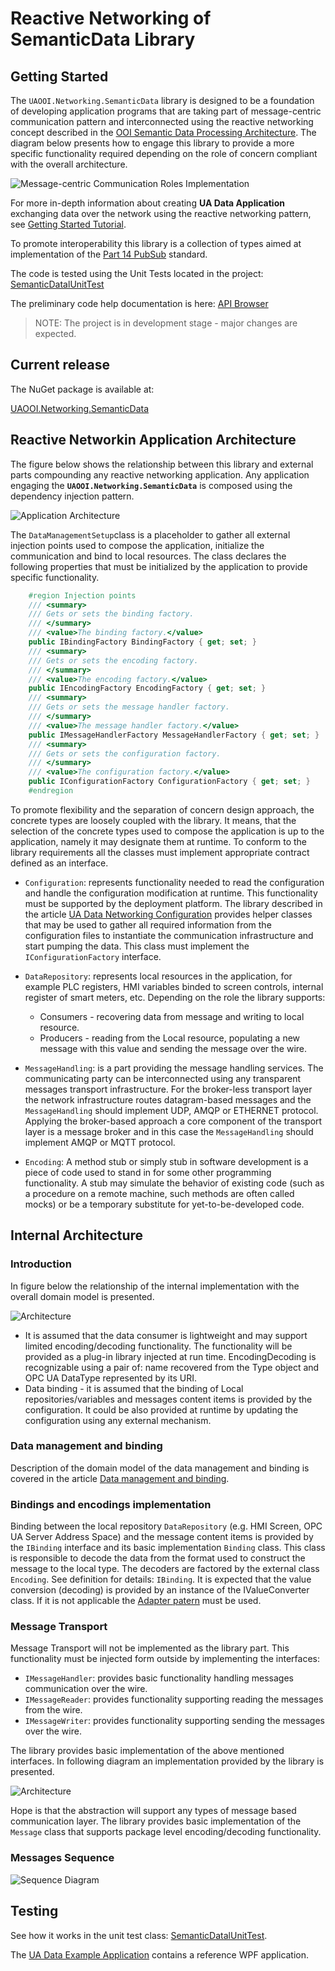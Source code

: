 # Reactive Networking of SemanticData Library

## Getting Started

The `UAOOI.Networking.SemanticData` library is designed to be a foundation of developing application programs that are taking part of message-centric communication pattern and interconnected using the reactive networking concept described in the [OOI Semantic Data Processing Architecture](../../SemanticData/README.MessageCentricCommunication.md). The diagram below presents how to engage this library to provide a more specific functionality required depending on the role of concern compliant with the overall architecture.

![Message-centric Communication Roles Implementation](../../CommonResources/Media/DataManagementGeneralization.png)

For more in-depth information about creating **UA Data Application** exchanging data over the network using the reactive networking pattern, see [Getting Started Tutorial](./READMEGettingStartedTutorial.md).

To promote interoperability this library is a collection of types aimed at implementation of the [Part 14 PubSub](README.PubSubMTF.md) standard.

The code is tested using the Unit Tests located in the project: [SemanticDatalUnitTest][OPC-UA-OOI.Networking.Tests.SemanticDatalUnitTest]

The preliminary code help documentation is here: [API Browser](http://www.commsvr.com/download/OPC-UA-OOI/?topic=html/N-UAOOI.Networking.SemanticData.htm)

> NOTE: The project is in development stage - major changes are expected.

## Current release

The NuGet package is available at:

[UAOOI.Networking.SemanticData](https://www.nuget.org/packages/UAOOI.Networking.SemanticData/)

## Reactive Networkin Application Architecture

The figure below shows the relationship between this library and external parts compounding any reactive networking application. Any application engaging the **`UAOOI.Networking.SemanticData`** is composed using the dependency injection pattern.

![Application Architecture](../../CommonResources/Media/DataManagementExternalLibraries.png)

The `DataManagementSetup`class is a placeholder to gather all external injection points used to compose the application, initialize the communication and bind to local resources. The class declares the following properties that must be initialized by the application to provide specific functionality.

```C#
    #region Injection points
    /// <summary>
    /// Gets or sets the binding factory.
    /// </summary>
    /// <value>The binding factory.</value>
    public IBindingFactory BindingFactory { get; set; }
    /// <summary>
    /// Gets or sets the encoding factory.
    /// </summary>
    /// <value>The encoding factory.</value>
    public IEncodingFactory EncodingFactory { get; set; }
    /// <summary>
    /// Gets or sets the message handler factory.
    /// </summary>
    /// <value>The message handler factory.</value>
    public IMessageHandlerFactory MessageHandlerFactory { get; set; }
    /// <summary>
    /// Gets or sets the configuration factory.
    /// </summary>
    /// <value>The configuration factory.</value>
    public IConfigurationFactory ConfigurationFactory { get; set; }
    #endregion

```
To promote flexibility and the separation of concern design approach, the concrete types are loosely coupled with the library. It means, that the selection of the concrete types used to compose the application is up to the application, namely it may designate them at runtime. To conform to the library requirements all the classes must implement appropriate contract defined as an interface. 

- `Configuration`: represents functionality needed to read the configuration and handle the configuration modification at runtime. This functionality must be supported by the deployment platform. The library described in the article [UA Data Networking Configuration](../../Configuration/Networking/README.MD#ua-data-networking-configuration) provides helper classes that may be used to gather all required information from the configuration files to instantiate the communication infrastructure and start pumping the data. This class must implement the `IConfigurationFactory` interface. 

- `DataRepository`:  represents local resources in the application, for example PLC registers, HMI variables binded to screen controls, internal register of smart meters, etc. Depending on the role the library supports:

  - Consumers - recovering data from message and writing to local resource.
  - Producers - reading from the Local resource, populating a new message with this value and sending the message over the wire.  

- `MessageHandling`: is a part providing the message handling services. The communicating party can be interconnected using any transparent messages transport infrastructure. For the broker-less transport layer the network infrastructure routes datagram-based messages and the `MessageHandling` should implement UDP, AMQP or ETHERNET protocol. Applying the broker-based approach a core component of the transport layer is a message broker and in this case the `MessageHandling` should implement AMQP or MQTT protocol.

- `Encoding`: A method stub or simply stub in software development is a piece of code used to stand in for some other programming functionality. A stub may simulate the behavior of existing code (such as a procedure on a remote machine, such methods are often called mocks) or be a temporary substitute for yet-to-be-developed code.


## Internal Architecture

### Introduction

In figure below the relationship of the internal implementation with the overall domain model is presented.

![Architecture](../../CommonResources/Media/UADataIntegrationServices.UADataManagementClasses.png)

* It is assumed that the data consumer is lightweight and may support limited encoding/decoding functionality. The functionality will be  provided as a plug-in library injected at run time. EncodingDecoding is recognizable using a pair of: name recovered from the Type object and OPC UA DataType represented by its URI.
* Data binding - it is assumed that the binding of Local repositories/variables and messages content items is provided by the configuration. It could be also provided at runtime by updating the configuration using any external mechanism.

### Data management and binding

Description of the domain model of the data management and binding is covered in the article [Data management and binding](./READMEDataDiscoveryAndBinding.md).

### Bindings and encodings implementation

Binding between the local repository `DataRepository` (e.g. HMI Screen, OPC UA Server Address Space) and the message content items is provided by the `IBinding` interface and its basic implementation `Binding` class. This class is responsible to decode the data from the format used to construct the message to the local type. The decoders are factored by the external class `Encoding`. See definition for details: `IBinding`.
It is expected that the value conversion (decoding) is provided by an instance of the IValueConverter class. If it is not applicable the [Adapter patern](http://www.dofactory.com/net/adapter-design-pattern) must be used.

### Message Transport

Message Transport will not be implemented as the library part. This functionality must be injected form outside by implementing the interfaces:

* `IMessageHandler`: provides basic functionality handling messages communication over the wire.
* `IMessageReader`: provides functionality supporting reading the messages from the wire.
* `IMessageWriter`: provides functionality supporting sending the messages over the wire.

The library provides basic implementation of the above mentioned interfaces. In following diagram an implementation provided by the library is presented.

![Architecture](../../CommonResources/Media/UADataIntegrationServices.UADataManagementClasses.MessageHandling.png)

Hope is that the abstraction will support any types of message based communication layer.
The library provides basic implementation of the `Message` class that supports package level encoding/decoding functionality.

### Messages Sequence

![Sequence Diagram](../../Networking/SemanticData/Media/MessagesLoop.png)

## Testing

See how it works in the unit test class: [SemanticDatalUnitTest][OPC-UA-OOI.Networking.Tests.SemanticDatalUnitTest].

The [UA Data Example Application](../../Networking/ReferenceApplication/README.MD#ua-data-example-application) contains a reference WPF application.

[OPC-UA-OOI.Networking.Tests.SemanticDatalUnitTest]:https://github.com/mpostol/OPC-UA-OOI/tree/master/Networking/Tests/SemanticDatalUnitTest